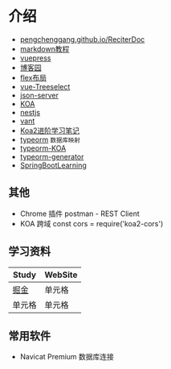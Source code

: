 # 介绍

* [pengchenggang.github.io/ReciterDoc](https://pengchenggang.github.io/ReciterDoc/)
* [markdown教程](https://www.runoob.com/markdown/md-image.html)
* [vuepress](https://vuepress.vuejs.org/zh/guide/)
* [博客园](https://www.cnblogs.com/pengchenggang/)
* [flex布局](http://www.ruanyifeng.com/blog/2015/07/flex-grammar.html)
* [vue-Treeselect](https://vue-treeselect.js.org/#delayed-loading)
* [json-server](https://github.com/typicode/json-server)
* [KOA](https://koa.bootcss.com/)
* [nestjs](https://docs.nestjs.com/)
* [vant](https://youzan.github.io/vant/#/zh-CN/home)
* [Koa2进阶学习笔记](https://github.com/chenshenhai/koa2-note)
* [typeorm](https://typeorm.io/#/connection) `数据库映射`
* [typeorm-KOA](https://github.com/typeorm/typescript-koa-example)
* [typeorm-generator](https://github.com/Kononnable/typeorm-model-generator)
* [SpringBootLearning](https://gitee.com/didispace/SpringBoot-Learning/tree/2.x)

## 其他

* Chrome 插件 postman - REST Client
* KOA 跨域 const cors = require('koa2-cors')

## 学习资料

| Study                      | WebSite |
| -------------------------- | ------- |
| [掘金](https://juejin.im/) | 单元格  |
| 单元格                     | 单元格  |

## 常用软件
* Navicat Premium 数据库连接